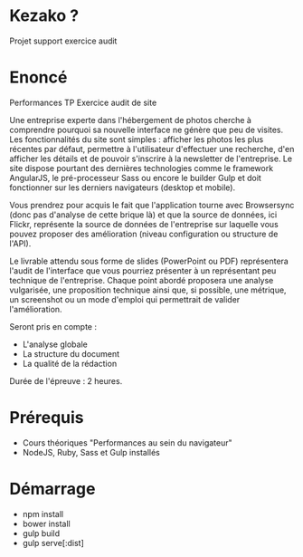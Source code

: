 Kezako ?
==

Projet support exercice audit

Enoncé
==

Performances TP
Exercice audit de site

Une entreprise experte dans l'hébergement de photos cherche à comprendre pourquoi sa nouvelle interface ne génère que peu de visites. Les fonctionnalités du site sont simples : afficher les photos les plus récentes par défaut, permettre à l'utilisateur d'effectuer une recherche, d'en afficher les détails et de pouvoir s'inscrire à la newsletter de l'entreprise. Le site dispose pourtant des dernières technologies comme le framework AngularJS, le pré-processeur Sass ou encore le builder Gulp et doit fonctionner sur les derniers navigateurs (desktop et mobile).

Vous prendrez pour acquis le fait que l'application tourne avec Browsersync (donc pas d'analyse de cette brique là) et que la source de données, ici Flickr, représente la source de données de l'entreprise sur laquelle vous pouvez proposer des amélioration (niveau configuration ou structure de l'API).

Le livrable attendu sous forme de slides (PowerPoint ou PDF) représentera l'audit de l'interface que vous pourriez présenter à un représentant peu technique de l'entreprise. Chaque point abordé proposera une analyse vulgarisée, une proposition technique ainsi que, si possible, une métrique, un screenshot ou un mode d'emploi qui permettrait de valider l'amélioration.

Seront pris en compte :
* L'analyse globale
* La structure du document
* La qualité de la rédaction

Durée de l'épreuve : 2 heures.

Prérequis
==
* Cours théoriques "Performances au sein du navigateur"
* NodeJS, Ruby, Sass et Gulp installés

Démarrage
==
* npm install
* bower install
* gulp build
* gulp serve[:dist]
